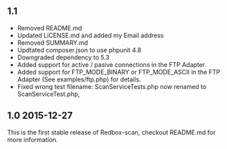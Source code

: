 ## 1.1

- Removed README.md
- Updated LiCENSE.md and added my Email address
- Removed SUMMARY.md
- Updtated composer.json to use phpunit 4.8
- Downgraded dependency to 5.3
- Added support for active / pasive connections in the FTP Adapter.
- Added support for FTP_MODE_BINARY or FTP_MODE_ASCII in the FTP Adapter (See examples/ftp.php) for details.
- Fixed wrong test filename: ScanServiceTests.php now renamed to ScanServiceTest.php,


## 1.0  2015-12-27

This is the first stable release of Redbox-scan, checkout README.md for more information.


